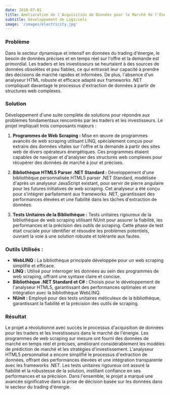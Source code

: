 ```yaml
---
date: 2018-07-01
title: Amélioration de l'Acquisition de Données pour le Marché de l'Énergie Grâce à des Solutions Avancées de Web Scraping
subtitle: Développement de Logiciels
image: '/images/electricity.jpg'
---
```


### Problème
Dans le secteur dynamique et intensif en données du trading d'énergie, le besoin de données précises et en temps réel sur l'offre et la demande est primordial. Les traders et les investisseurs se heurtaient à des sources de données obsolètes et peu fiables, ce qui entravait leur capacité à prendre des décisions de marché rapides et informées. De plus, l'absence d'un analyseur HTML robuste et efficace adapté aux frameworks .NET compliquait davantage le processus d'extraction de données à partir de structures web complexes.

### Solution
Développement d'une suite complète de solutions pour répondre aux problèmes fondamentaux rencontrés par les traders et les investisseurs. Le projet impliquait trois composants majeurs :

1. **Programmes de Web Scraping :** Mise en œuvre de programmes avancés de web scraping utilisant LINQ, spécialement conçus pour extraire des données vitales sur l'offre et la demande à partir des sites web de divers opérateurs énergétiques. Ces programmes étaient capables de naviguer et d'analyser des structures web complexes pour récupérer des données de marché à jour et précises.

2. **Bibliothèque HTML5 Parser .NET Standard :** Développement d'une bibliothèque personnalisée HTML5 parser .NET Standard, modélisée d'après un analyseur JavaScript existant, pour servir de pierre angulaire pour les futures initiatives de web scraping. Cet analyseur a été conçu pour s'intégrer parfaitement aux frameworks .NET, garantissant des performances élevées et une fiabilité dans les tâches d'extraction de données.

3. **Tests Unitaires de la Bibliothèque :** Tests unitaires rigoureux de la bibliothèque de web scraping utilisant NUnit pour assurer la fiabilité, les performances et la précision des outils de scraping. Cette phase de test était cruciale pour identifier et résoudre les problèmes potentiels, ouvrant la voie à une solution robuste et tolérante aux fautes.

### Outils Utilisés :

- **WebLINQ :** La bibliothèque principale développée pour un web scraping simplifié et efficace.
- **LINQ :** Utilisé pour interroger les données au sein des programmes de web scraping, offrant une syntaxe claire et concise.
- **Bibliothèque .NET Standard et C# :** Choisis pour le développement de l'analyseur HTML5, garantissant des performances optimales et une intégration avec la bibliothèque WebLINQ.
- **NUnit :** Employé pour des tests unitaires méticuleux de la bibliothèque, garantissant la fiabilité et la précision des outils de scraping.

### Résultat
Le projet a révolutionné avec succès le processus d'acquisition de données pour les traders et les investisseurs dans le marché de l'énergie. Les programmes de web scraping sur mesure ont fourni des données de marché en temps réel et précises, améliorant considérablement les modèles de prédiction de marché et les stratégies d'investissement. L'analyseur HTML5 personnalisé a encore simplifié le processus d'extraction de données, offrant des performances élevées et une intégration transparente avec les frameworks .NET. Les tests unitaires rigoureux ont assuré la fiabilité et la robustesse de la solution, instillant confiance en ses performances et sa précision. Dans l'ensemble, le projet a marqué une avancée significative dans la prise de décision basée sur les données dans le secteur du trading d'énergie.